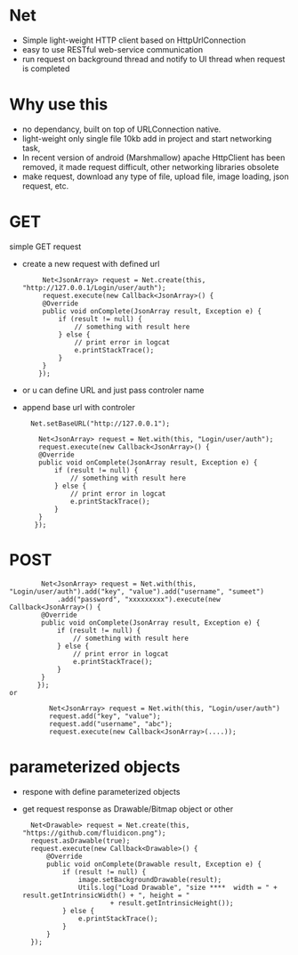 # Net

* Simple light-weight HTTP client based on HttpUrlConnection
* easy to use RESTful web-service communication
* run request on background thread and notify to UI thread when request is completed
  
# Why use this 
  * no dependancy, built on top of URLConnection native.
  * light-weight only single file 10kb add in project and start networking task,
  * In recent version of android (Marshmallow) apache HttpClient has been removed, it made request difficult, other networking libraries obsolete 
  * make request, download any type of file, upload file, image loading, json request, etc.
  
  # GET
 
 simple GET request 
 * create a new request with defined url
 
            Net<JsonArray> request = Net.create(this, "http://127.0.0.1/Login/user/auth");
            request.execute(new Callback<JsonArray>() {
            @Override
            public void onComplete(JsonArray result, Exception e) {
                if (result != null) {
                    // something with result here
                } else {
                    // print error in logcat
                    e.printStackTrace();
                }
            }
           });
    
    
  * or u can define URL and just pass controler name
  * append base url with controler
  
          Net.setBaseURL("http://127.0.0.1");
          
            Net<JsonArray> request = Net.with(this, "Login/user/auth");
            request.execute(new Callback<JsonArray>() {
            @Override
            public void onComplete(JsonArray result, Exception e) {
                if (result != null) {
                    // something with result here
                } else {
                    // print error in logcat
                    e.printStackTrace();
                }
            }
           });
           
           
           
  
  # POST
          
            Net<JsonArray> request = Net.with(this, "Login/user/auth").add("key", "value").add("username", "sumeet")
                .add("password", "xxxxxxxxx").execute(new Callback<JsonArray>() {
            @Override
            public void onComplete(JsonArray result, Exception e) {
                if (result != null) {
                    // something with result here
                } else {
                    // print error in logcat
                    e.printStackTrace();
                }
            }
           });
    or
    
              Net<JsonArray> request = Net.with(this, "Login/user/auth")
              request.add("key", "value");
              request.add("username", "abc");
              request.execute(new Callback<JsonArray>(....));
            
            
  
  # parameterized objects
  * respone with define parameterized objects
  * get request response as Drawable/Bitmap object or other
  
          Net<Drawable> request = Net.create(this, "https://github.com/fluidicon.png");
          request.asDrawable(true);
          request.execute(new Callback<Drawable>() {
              @Override
              public void onComplete(Drawable result, Exception e) {
                  if (result != null) {
                      image.setBackgroundDrawable(result);
                      Utils.log("Load Drawable", "size ****  width = " + result.getIntrinsicWidth() + ", height = "
                              + result.getIntrinsicHeight());
                  } else {
                      e.printStackTrace();
                  }
              }
          });
            
